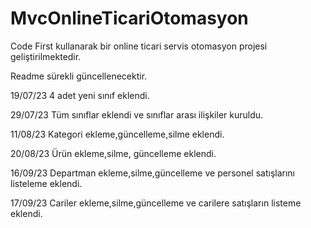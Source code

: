 # MvcOnlineTicariOtomasyon

Code First kullanarak bir online ticari servis otomasyon projesi geliştirilmektedir.

Readme sürekli güncellenecektir.

19/07/23 4 adet yeni sınıf eklendi.

29/07/23 Tüm sınıflar eklendi ve sınıflar arası ilişkiler kuruldu.

11/08/23 Kategori ekleme,güncelleme,silme eklendi.

20/08/23 Ürün ekleme,silme, güncelleme eklendi.

16/09/23 Departman ekleme,silme,güncelleme ve personel satışlarını listeleme eklendi.

17/09/23 Cariler ekleme,silme,güncelleme ve carilere satışların listeme eklendi.
